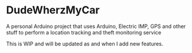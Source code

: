 # DudeWherzMyCar
A personal Arduino project that uses Arduino, Electric IMP, GPS and other stuff to perform a location tracking and theft monitoring service

This is WIP and will be updated as and when I add new features.
